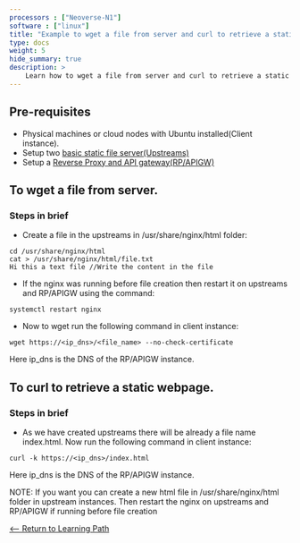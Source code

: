 ```yaml
---
processors : ["Neoverse-N1"]
software : ["linux"]
title: "Example to wget a file from server and curl to retrieve a static webpage"
type: docs
weight: 5
hide_summary: true
description: >
    Learn how to wget a file from server and curl to retrieve a static webpage.
---
```


## Pre-requisites

* Physical machines or cloud nodes with Ubuntu installed(Client instance).
* Setup two [basic static file server(Upstreams)](/Basic_static_file_server.md)
* Setup a [Reverse Proxy and API gateway(RP/APIGW)](/reverse_proxy_and_API_gateway.md)

## To wget a file from server.

### Steps in brief

* Create a file in the upstreams in /usr/share/nginx/html folder:

```console
cd /usr/share/nginx/html
cat > /usr/share/nginx/html/file.txt
Hi this a text file //Write the content in the file
```

* If the nginx was running before file creation then restart it on upstreams and RP/APIGW using the command:

```console
systemctl restart nginx
```

* Now to wget run the following command in client instance:

```console
wget https://<ip_dns>/<file_name> --no-check-certificate
```

Here ip_dns is the DNS of the RP/APIGW instance.

## To curl to retrieve a static webpage.

### Steps in brief

* As we have created upstreams there will be already a file name index.html. Now run the following command in client instance:

```console
curl -k https://<ip_dns>/index.html
```

Here ip_dns is the DNS of the RP/APIGW instance.

NOTE: If you want you can create a new html file in /usr/share/nginx/html folder in upstream instances. Then restart the nginx on upstreams and RP/APIGW if running before file creation

[<-- Return to Learning Path](/content/en/cloud/clair/#sections)
